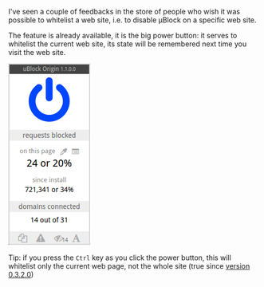I've seen a couple of feedbacks in the store of people who wish it was possible to whitelist a web site, i.e. to disable µBlock on a specific web site.

The feature is already available, it is the big power button: it serves to whitelist the current web site, its state will be remembered next time you visit the web site.

![µBlock's popup](https://raw.githubusercontent.com/gorhill/uBlock/master/doc/img/popup-1.png)

Tip: if you press the `Ctrl` key as you click the power button, this will whitelist only the current web page, not the whole site (true since [version 0.3.2.0](https://github.com/gorhill/uBlock/releases/tag/0.3.2.0))